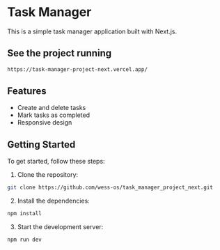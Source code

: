 # Task Manager

This is a simple task manager application built with Next.js.

## See the project running
```bash
https://task-manager-project-next.vercel.app/
```

## Features

- Create and delete tasks
- Mark tasks as completed
- Responsive design

## Getting Started

To get started, follow these steps:

1. Clone the repository:

```bash
git clone https://github.com/wess-os/task_manager_project_next.git
```

2. Install the dependencies:

```bash
npm install
```

3. Start the development server:

```bash
npm run dev
```
